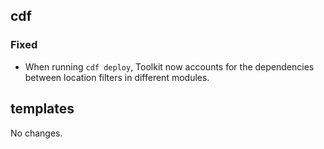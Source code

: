 ## cdf 

### Fixed

- When running `cdf deploy`, Toolkit now accounts for the dependencies
between location filters in different modules.

## templates

No changes.